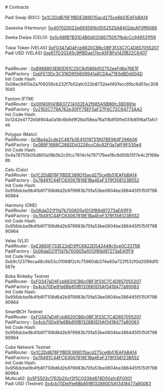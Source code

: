 <p># Contracts<br>
<br>
Padi Swap (BSC): 
<a target="_blank" href="https://bscscan.com/token/0x1c2ddb78f1fbde389d15acd275ce6b51eafbba14">0x1C2DdB78F1fBDE389D15acd275ce6b51EAFbBA14</a><br>
<br>
Ganesha (Harmony): 
<a target="_blank" href="https://explorer.harmony.one/address/0x407020022e693595b0d52520a8402dcaf0ff6066?activeTab=7">0x407020022e693595b0D52520A8402dcAF0ff6066</a><br>
  
Sweta Dwipa (CELO): 
<a target="_blank" href="https://explorer.celo.org/token/0x5c68fB7B31D4B0d0208D75057fbdcCc949531f59/token-transfers">0x5c68fB7B31D4B0d0208D75057fbdcCc949531f59</a><br>
<br> 
Tokai Token (VELAS)
<a target="_blank" href="https://evmexplorer.velas.com/token/0xF0347aD4Fcb6620CB6c0BF3f33C7C4D857055207/token-transfers">0xF0347aD4Fcb6620CB6c0BF3f33C7C4D857055207</a><br>
Padi USD (VELAS)
<a target="_blank" href="https://evmexplorer.velas.com/token/0xe617D20245c9ffBDae17ecA5FBFe142fB22C6407/token-transfers">0xe617D20245c9ffBDae17ecA5FBFe142fB22C6407</a><br>
<br>    
PadiRouter : 
<a target="_blank" href="https://bscscan.com/address/0xB968803EB0D91C25C8d586b102752eeFd6e76E1F#code">0xB968803EB0D91C25C8d586b102752eeFd6e76E1F</a><br>
PadiFactory : 
<a target="_blank" href="https://bscscan.com/address/0xbfe13dc3c316d955609941a8cdaa7193dbdd004d#code">0xbFE13Dc3C316D955609941a8CDAa7193dBDd004D</a><br>
Init Code Hash: 
0x08ec9410e2a709256cb232f7b52afc022b8732eef497ecc6fbc6d51ec3081040<br>
</p>


Fantom (FTM)<br>
PadiRouter : 
<a target="_blank" href="https://ftmscan.com/address/0x00f409141B837214002EA2f685A5BB6fc3BD891e#code">0x00f409141B837214002EA2f685A5BB6fc3BD891e</a><br>
PadiFactory : 
<a target="_blank" href="https://ftmscan.com/address/0x2162C779A762e30FF75EF5aF27F6C72C64773AA2#code">0x2162C779A762e30FF75EF5aF27F6C72C64773AA2</a><br>
Init Code Hash: 
0x1242e4772b58904a0a18c6b9d9f26a158ea76a118df591e031b85f6af7afc1eb<br>
</p>

Polygon (Matic)<br>
PadiRouter : 
<a target="_blank" href="http://polygonscan.com/address/0x1Ba4a2cde2C487b3E41019731907BE964F296b06#code">0x1Ba4a2cde2C487b3E41019731907BE964F296b06</a><br>
PadiFactory : 
<a target="_blank" href="http://polygonscan.com/0x0B8F1688C2882Dd3226ccCAc82F0a7afF8F535e4#code">0x0B8F1688C2882Dd3226ccCAc82F0a7afF8F535e4</a><br>
Init Code Hash: 
0x4a78755b05d800a19b5b2c5fcc7614cfe797176ee18c8d00b15f7e4c2f168e8b<br>
</p>

Celo (Celo)<br>
PadiRouter : 
<a target="_blank" href="https://explorer.celo.org/address/0x1C2DdB78F1fBDE389D15acd275ce6b51EAFbBA14/transactions">0x1C2DdB78F1fBDE389D15acd275ce6b51EAFbBA14</a><br>
PadiFactory : 
<a target="_blank" href="https://explorer.celo.org/address/0x78491C44FC63067B19E1Ba4EeF379f358123B552/transactions">0x78491C44FC63067B19E1Ba4EeF379f358123B552</a><br>
Init Code Hash: 
0x956dcbe9b4fb6f7108d6d2b979983b70fa53be0604be386445f5150f79890964<br>
</p>

Harmony (ONE)<br>
PadiRouter : 
<a target="_blank" href="https://explorer.harmony.one/address/0x06daD21f11d7b700605a1012f89d97273aEA1fF9?activeTab=7">0x06daD21f11d7b700605a1012f89d97273aEA1fF9</a><br>
PadiFactory : 
<a target="_blank" href="https://explorer.harmony.one/address/0x9a2373b025823496890459bE0b4e279754F2d068?activeTab=7">0x78491C44FC63067B19E1Ba4EeF379f358123B552</a><br>
Init Code Hash: 
0x956dcbe9b4fb6f7108d6d2b979983b70fa53be0604be386445f5150f79890964<br>
</p>

Velas (VLX)<br>
PadiRouter : 
<a target="_blank" href="https://evmexplorer.velas.com/address/0xE3880F733E22dD3ffC6822D542448c5ce0C2375B/transactions">0xE3880F733E22dD3ffC6822D542448c5ce0C2375B</a><br>
PadiFactory : 
<a target="_blank" href="https://evmexplorer.velas.com/address/0x06daD21f11d7b700605a1012f89d97273aEA1fF9/transactions">0x06daD21f11d7b700605a1012f89d97273aEA1fF9</a><br>
Init Code Hash: 
0xb9c12379eca48c6b53c01068f2cfc75960db374e60a722f532f0d2099df0567e<br>
</p>

Boba Rinkeby Testnet<br>
PadiRouter : 
<a target="_blank" href="https://blockexplorer.rinkeby.boba.network/tokens/0xF0347aD4Fcb6620CB6c0BF3f33C7C4D857055207/token-transfers">0xF0347aD4Fcb6620CB6c0BF3f33C7C4D857055207</a><br>
PadiFactory : 
<a target="_blank" href="https://blockexplorer.rinkeby.boba.network/tokens/0x4cb70De91e6Bb85fB132880D5Af3418477a90083/token-transfers">0x4cb70De91e6Bb85fB132880D5Af3418477a90083</a><br>
Init Code Hash: 
0x956dcbe9b4fb6f7108d6d2b979983b70fa53be0604be386445f5150f79890964<br>
</p>

SmartBCH Testnet<br>
PadiRouter : 
<a target="_blank" href="https://www.smartscan.cash/address/0xF0347aD4Fcb6620CB6c0BF3f33C7C4D857055207">0xF0347aD4Fcb6620CB6c0BF3f33C7C4D857055207</a><br>
PadiFactory : 
<a target="_blank" href="https://www.smartscan.cash/address/0x4cb70De91e6Bb85fB132880D5Af3418477a90083">0x4cb70De91e6Bb85fB132880D5Af3418477a90083</a><br>
Init Code Hash: 
0x956dcbe9b4fb6f7108d6d2b979983b70fa53be0604be386445f5150f79890964<br>
</p>

Cube Network Testnet<br>
PadiRouter : 
<a target="_blank" href="https://testnet.cubescan.network/en-us/address/0x1C2DdB78F1fBDE389D15acd275ce6b51EAFbBA14">0x1C2DdB78F1fBDE389D15acd275ce6b51EAFbBA14</a><br>
PadiFactory : 
<a target="_blank" href="https://testnet.cubescan.network/en-us/address/0x78491c44fc63067b19e1ba4eef379f358123b552">0x78491C44FC63067B19E1Ba4EeF379f358123B552</a><br>
Init Code Hash: 
0x956dcbe9b4fb6f7108d6d2b979983b70fa53be0604be386445f5150f79890964<br>
Multicall2: <a target="_blank" href="https://testnet.cubescan.network/en-us/address/0x5f5503c1762b20cf3f5c0338d878d50a1cef0001">0x5F5503c1762b20cf3f5C0338d878D50a1cEF0001</a><br>
Padi USD (Testnet)
<a target="_blank" href="https://testnet.cubescan.network/en-us/address/0x78491c44fc63067b19e1ba4eef379f358123b552">0x4cb70De91e6Bb85fB132880D5Af3418477a90083</a><br>
</p>
